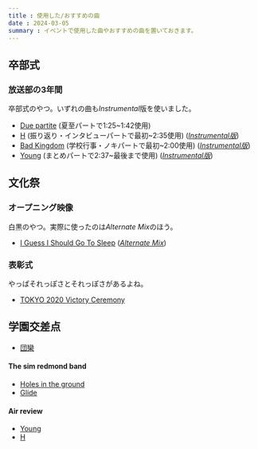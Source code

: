 ```yaml
---
title : 使用した/おすすめの曲
date : 2024-03-05
summary : イベントで使用した曲やおすすめの曲を置いておきます。
---
```


## 卒部式
### 放送部の3年間
卒部式のやつ。いずれの曲も*Instrumental*版を使いました。

- [Due partite](https://www.youtube.com/watch?v=vtniF6nq9xI) (夏至パートで1:25~1:42使用)
- [H](https://www.youtube.com/watch?v=vk9hT9XtGCo) (振り返り・インタビューパートで最初~2:35使用) (*[Instrumental版](https://www.musicbed.com/songs/h-instrumental/9511)*)
- [Bad Kingdom](https://www.youtube.com/watch?v=3NPxqXMZq7o) (学校行事・ノキパートで最初~2:00使用) (*[Instrumental版](https://www.youtube.com/watch?v=uu4C0AGpoU4)*)
- [Young](https://www.youtube.com/watch?v=78yb36Kw4G8) (まとめパートで2:37~最後まで使用) (*[Instrumental版](https://www.musicbed.com/songs/young-instrumental/9507)*)

## 文化祭
### オープニング映像
白黒のやつ。実際に使ったのは*Alternate Mix*のほう。

- [I Guess I Should Go To Sleep](https://www.youtube.com/watch?v=_Oc7ZTfJ8Sk) (*[Alternate Mix](https://www.youtube.com/watch?v=AXejv4ja5Dk)*)

### 表彰式
やっぱそれっぽさとそれっぽさがあるよね。

- [TOKYO 2020 Victory Ceremony](https://www.youtube.com/watch?v=WZ1986ZRTmE)

## 学園交差点

- [団欒](https://www.youtube.com/watch?v=nwtP-pzFK3Y)

#### The sim redmond band
- [Holes in the ground](https://www.youtube.com/watch?v=hk4EfgNgDrE)
- [Glide](https://www.youtube.com/watch?v=wJSeAaMOiPE&t=8s)

#### Air review
- [Young](https://www.youtube.com/watch?v=78yb36Kw4G8)
- [H](https://www.youtube.com/watch?v=vk9hT9XtGCo)